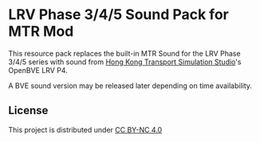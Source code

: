 # LRV Phase 3/4/5 Sound Pack for MTR Mod
This resource pack replaces the built-in MTR Sound for the LRV Phase 3/4/5 series with sound from [Hong Kong Transport Simulation Studio](https://hktss.github.io)'s OpenBVE LRV P4.

A BVE sound version may be released later depending on time availability.

## License
This project is distributed under [CC BY-NC 4.0](https://creativecommons.org/licenses/by-nc/4.0/deed.en)